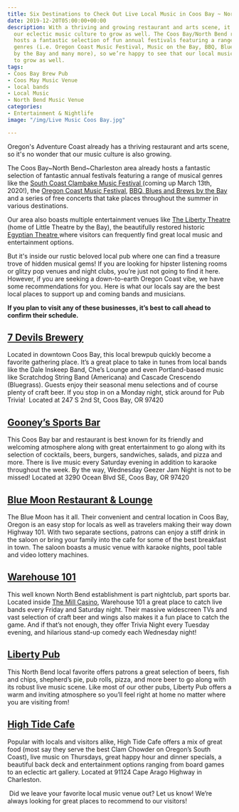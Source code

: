 ```yaml
---
title: Six Destinations to Check Out Live Local Music in Coos Bay ~ North Bend ~ Charleston
date: 2019-12-20T05:00:00+00:00
description: With a thriving and growing restaurant and arts scene, it’s natural for
  our eclectic music culture to grow as well. The Coos Bay/North Bend region already
  hosts a fantastic selection of fun annual festivals featuring a range of musical
  genres (i.e. Oregon Coast Music Festival, Music on the Bay, BBQ, Blues and Brews
  by the Bay and many more), so we’re happy to see that our local music scene continues
  to grow as well.
tags:
- Coos Bay Brew Pub
- Coos May Music Venue
- local bands
- Local Music
- North Bend Music Venue
categories:
- Entertainment & Nightlife
image: "/img/Live Music Coos Bay.jpg"

---
```

Oregon's Adventure Coast already has a thriving restaurant and arts scene, so it's no wonder that our music culture is also growing. 

The Coos Bay\~North Bend\~Charleston area already hosts a fantastic selection of fantastic annual festivals featuring a range of musical genres like the [South Coast Clambake Music Festival ](https://www.oregonsadventurecoast.com/event/32nd-south-coast-clambake-music-festival/) (coming up March 13th, 2020!), the [Oregon Coast Music Festival](https://www.oregoncoastmusic.org/calendar-events/), [BBQ, Blues and Brews by the Bay](https://www.themillcasino.com/event/bbq-blues-brews/) and a series of free concerts that take places throughout the summer in various destinations.  

Our area also boasts multiple entertainment venues like [The Liberty Theatre ](http://thelibertytheatre.org/)(home of Little Theatre by the Bay), the beautifully restored historic [Egyptian Theatre ](https://egyptiantheatreoregon.com/)where visitors can frequently find great local music and entertainment options. 

But it's inside our rustic beloved local pub where one can find a treasure trove of hidden musical gems! If you are looking for hipster listening rooms or glitzy pop venues and night clubs, you’re just not going to find it here. However, if you are seeking a down-to-earth Oregon Coast vibe, we have some recommendations for you. Here is what our locals say are the best local places to support up and coming bands and musicians. 

**If you plan to visit any of these businesses, it’s best to call ahead to confirm their schedule.**

## [7 Devils Brewery](http://www.7devilsbrewery.com/live-music-beer-and-movie-nights-trivia-pub-science-beer-festivals-etc/)

Located in downtown Coos Bay, this local brewpub quickly become a favorite gathering place. It’s a great place to take in tunes from local bands like the Dale Inskeep Band, Che’s Lounge and even Portland-based music like Scratchdog String Band (Americana) and Cascade Crescendo (Bluegrass). Guests enjoy their seasonal menu selections and of course plenty of craft beer. If you stop in on a Monday night, stick around for Pub Trivia!  Located at 247 S 2nd St, Coos Bay, OR 97420

## [Gooney’s Sports Bar](http://www.gooneyssportsbar.com/)

This Coos Bay bar and restaurant is best known for its friendly and welcoming atmosphere along with great entertainment to go along with its selection of cocktails, beers, burgers, sandwiches, salads, and pizza and more. There is live music every Saturday evening in addition to karaoke throughout the week. By the way, Wednesday Geezer Jam Night is not to be missed! Located at 3290 Ocean Blvd SE, Coos Bay, OR 97420

## [Blue Moon Restaurant & Lounge]()

The Blue Moon has it all. Their convenient and central location in Coos Bay, Oregon is an easy stop for locals as well as travelers making their way down Highway 101. With two separate sections, patrons can enjoy a stiff drink in the saloon or bring your family into the cafe for some of the best breakfast in town. The saloon boasts a music venue with karaoke nights, pool table and video lottery machines.

## [Warehouse 101](https://www.themillcasino.com/dining/warehouse-101/)

This well known North Bend establishment is part nightclub, part sports bar. Located inside [The Mill Casino](https://www.themillcasino.com/), Warehouse 101 a great place to catch live bands every Friday and Saturday night. Their massive widescreen TVs and vast selection of craft beer and wings also makes it a fun place to catch the game. And if that’s not enough, they offer Trivia Night every Tuesday evening, and hilarious stand-up comedy each Wednesday night!

## [Liberty Pub](https://www.facebook.com/TheLibertyPub/)

This North Bend local favorite offers patrons a great selection of beers, fish and chips, shepherd’s pie, pub rolls, pizza, and more beer to go along with its robust live music scene. Like most of our other pubs, Liberty Pub offers a warm and inviting atmosphere so you’ll feel right at home no matter where you are visiting from!

## [High Tide Cafe](http://hightidecafeoregon.com/live-music-and-entertainment-in-charleston-oregon/)

Popular with locals and visitors alike, High Tide Cafe offers a mix of great food (most say they serve the best Clam Chowder on Oregon’s South Coast), live music on Thursdays, great happy hour and dinner specials, a beautiful back deck and entertainment options ranging from board games to an eclectic art gallery. Located at 91124 Cape Arago Highway in Charleston.

 Did we leave your favorite local music venue out? Let us know! We’re always looking for great places to recommend to our visitors!